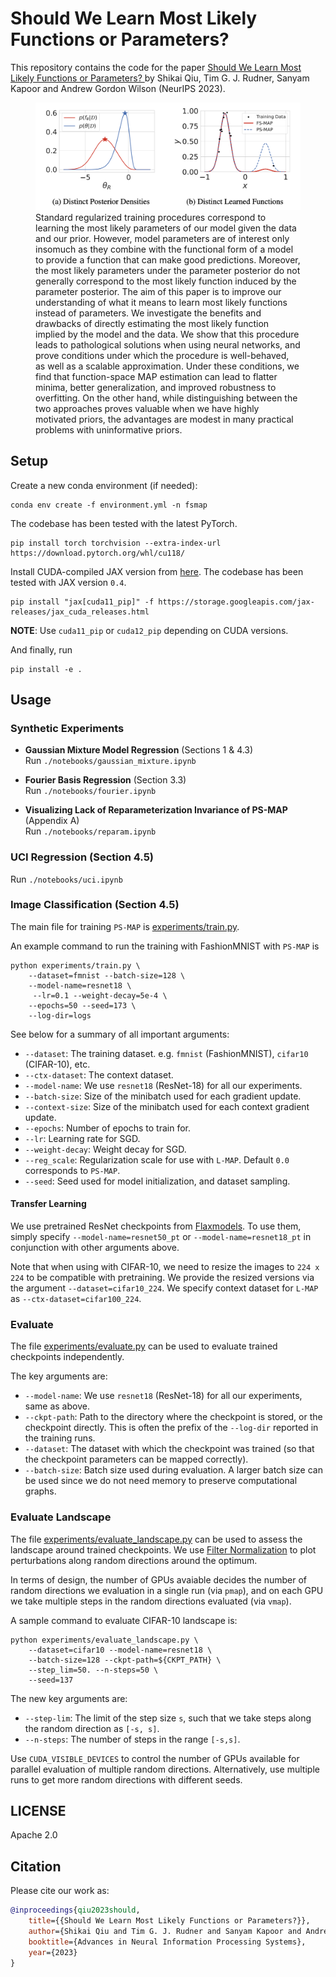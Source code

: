 # Should We Learn Most Likely Functions or Parameters?

This repository contains the code for the paper [Should We Learn Most Likely Functions or Parameters?
](https://github.com/activatedgeek/fspace-inference) by Shikai Qiu, Tim G. J. Rudner, Sanyam Kapoor and Andrew Gordon Wilson (NeurIPS 2023).

<figure>
  <img src="./figs/top_fig.png" alt="Image">
  <figcaption> Standard regularized training procedures correspond to learning the most likely parameters of our model given the data and our prior. However, model parameters are of interest only insomuch as they combine with the
functional form of a model to provide a function that can make good predictions.
Moreover, the most likely parameters under the parameter posterior do not generally
correspond to the most likely function induced by the parameter posterior. The aim of this paper is to improve our understanding of what it means to learn most likely functions instead of parameters. We investigate the benefits and drawbacks
of directly estimating the most likely function implied by the model and the data.
We show that this procedure leads to pathological solutions when using neural
networks, and prove conditions under which the procedure is well-behaved, as well
as a scalable approximation. Under these conditions, we find that function-space
MAP estimation can lead to flatter minima, better generalization, and improved
robustness to overfitting. On the other hand, while distinguishing between the two approaches proves valuable when we have highly motivated priors, the advantages are modest in many practical problems with uninformative priors. </figcaption>
</figure>

## Setup

Create a new conda environment (if needed):
```
conda env create -f environment.yml -n fsmap
```

The codebase has been tested with the latest PyTorch.
```shell
pip install torch torchvision --extra-index-url https://download.pytorch.org/whl/cu118/
```

Install CUDA-compiled JAX version from [here](https://github.com/google/jax#installation). The
codebase has been tested with JAX version `0.4`.
```shell
pip install "jax[cuda11_pip]" -f https://storage.googleapis.com/jax-releases/jax_cuda_releases.html
```

**NOTE**: Use `cuda11_pip` or `cuda12_pip` depending on CUDA versions.

And finally, run
```
pip install -e .
```

## Usage

### **Synthetic Experiments**
- **Gaussian Mixture Model Regression** (Sections 1 & 4.3)  
  Run `./notebooks/gaussian_mixture.ipynb`

- **Fourier Basis Regression** (Section 3.3)  
  Run `./notebooks/fourier.ipynb`

- **Visualizing Lack of Reparameterization Invariance of PS-MAP** (Appendix A)  
  Run `./notebooks/reparam.ipynb`

### **UCI Regression** (Section 4.5)  
  Run `./notebooks/uci.ipynb`

### **Image Classification** (Section 4.5)

The main file for training `PS-MAP` is [experiments/train.py](./experiments/train.py).

An example command to run the training with FashionMNIST with `PS-MAP` is
```shell
python experiments/train.py \
    --dataset=fmnist --batch-size=128 \
    --model-name=resnet18 \
     --lr=0.1 --weight-decay=5e-4 \
    --epochs=50 --seed=173 \
    --log-dir=logs
```

See below for a summary of all important arguments:
- `--dataset`: The training dataset. e.g. `fmnist` (FashionMNIST), `cifar10` (CIFAR-10), etc.
- `--ctx-dataset`: The context dataset.
- `--model-name`: We use `resnet18` (ResNet-18) for all our experiments.
- `--batch-size`: Size of the minibatch used for each gradient update.
- `--context-size`: Size of the minibatch used for each context gradient update.
- `--epochs`: Number of epochs to train for.
- `--lr`: Learning rate for SGD.
- `--weight-decay`: Weight decay for SGD.
- `--reg_scale`: Regularization scale for use with `L-MAP`. Default `0.0` corresponds to `PS-MAP`.
- `--seed`: Seed used for model initialization, and dataset sampling.


#### Transfer Learning

We use pretrained ResNet checkpoints from [Flaxmodels](https://github.com/matthias-wright/flaxmodels). 
To use them, simply specify `--model-name=resnet50_pt` or `--model-name=resnet18_pt` in conjunction with other arguments above.

Note that when using with CIFAR-10, we need to resize the images to `224 x 224` to be compatible with pretraining. We provide the resized versions via the argument `--dataset=cifar10_224`.
We specify context dataset for `L-MAP` as `--ctx-dataset=cifar100_224`.

### Evaluate

The file [experiments/evaluate.py](./experiments/evaluate.py) can be used to evaluate trained checkpoints independently.

The key arguments are:
- `--model-name`:  We use `resnet18` (ResNet-18) for all our experiments, same as above.
- `--ckpt-path`: Path to the directory where the checkpoint is stored, or the checkpoint directly. This is often the prefix of the `--log-dir` reported in the training runs.
- `--dataset`: The dataset with which the checkpoint was trained (so that the checkpoint parameters can be mapped correctly).
- `--batch-size`: Batch size used during evaluation. A larger batch size can be used since we do not need memory to preserve computational graphs.

### Evaluate Landscape

The file [experiments/evaluate_landscape.py](./experiments/evaluate_landscape.py) can be used to assess the landscape around trained checkpoints.
We use [Filter Normalization](https://arxiv.org/abs/1712.09913) to plot perturbations along random directions around the optimum.

In terms of design, the number of GPUs avaiable decides the number of random directions we evaluation in a single run (via `pmap`),
and on each GPU we take multiple steps in the random directions evaluated (via `vmap`).

A sample command to evaluate CIFAR-10 landscape is:
```shell
python experiments/evaluate_landscape.py \
    --dataset=cifar10 --model-name=resnet18 \
    --batch-size=128 --ckpt-path=${CKPT_PATH} \
    --step_lim=50. --n-steps=50 \
    --seed=137
```

The new key arguments are:
- `--step-lim`: The limit of the step size `s`, such that we take steps along the random direction as `[-s, s]`.
- `--n-steps`: The number of steps in the range `[-s,s]`.

Use `CUDA_VISIBLE_DEVICES` to control the number of GPUs available for parallel evaluation of multiple random directions.
Alternatively, use multiple runs to get more random directions with different seeds.

## LICENSE

Apache 2.0

## Citation
Please cite our work as:
```bibtex
@inproceedings{qiu2023should,
    title={{Should We Learn Most Likely Functions or Parameters?}},
    author={Shikai Qiu and Tim G. J. Rudner and Sanyam Kapoor and Andrew Gordon Wilson},
    booktitle={Advances in Neural Information Processing Systems},
    year={2023}
}
```
